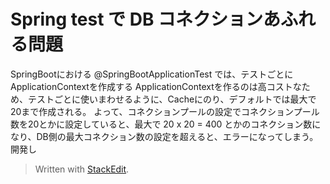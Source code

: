 # Spring test で DB コネクションあふれる問題

SpringBootにおける @SpringBootApplicationTest では、テストごとにApplicationContextを作成する
ApplicationContextを作るのは高コストなため、テストごとに使いまわせるように、Cacheにのり、デフォルトでは最大で20まで作成される。
よって、コネクションプールの設定でコネクションプール数を20とかに設定していると、最大で 20 x 20 = 400 とかのコネクション数になり、DB側の最大コネクション数の設定を超えると、エラーになってしまう。
開発し


> Written with [StackEdit](https://stackedit.io/).
<!--stackedit_data:
eyJoaXN0b3J5IjpbLTEzMDg4NjI4NzFdfQ==
-->